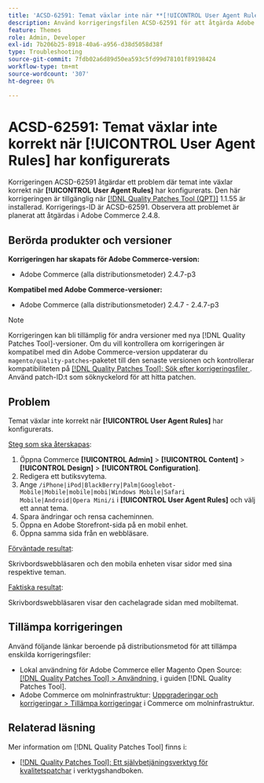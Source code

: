 ```yaml
---
title: 'ACSD-62591: Temat växlar inte när **[!UICONTROL User Agent Rules]** har konfigurerats'
description: Använd korrigeringsfilen ACSD-62591 för att åtgärda Adobe Commerce-problemet där temat inte växlar korrekt när **[!UICONTROL User Agent Rules]** är konfigurerat.
feature: Themes
role: Admin, Developer
exl-id: 7b206b25-8918-40a6-a956-d38d5058d38f
type: Troubleshooting
source-git-commit: 7fdb02a6d89d50ea593c5fd99d78101f89198424
workflow-type: tm+mt
source-wordcount: '307'
ht-degree: 0%

---
```


# ACSD-62591: Temat växlar inte korrekt när [!UICONTROL User Agent Rules] har konfigurerats

Korrigeringen ACSD-62591 åtgärdar ett problem där temat inte växlar korrekt när **[!UICONTROL User Agent Rules]** har konfigurerats. Den här korrigeringen är tillgänglig när [[!DNL Quality Patches Tool (QPT)]](/help/tools/quality-patches-tool/quality-patches-tool-to-self-serve-quality-patches.md) 1.1.55 är installerad. Korrigerings-ID är ACSD-62591. Observera att problemet är planerat att åtgärdas i Adobe Commerce 2.4.8.

## Berörda produkter och versioner

**Korrigeringen har skapats för Adobe Commerce-version:**
* Adobe Commerce (alla distributionsmetoder) 2.4.7-p3

**Kompatibel med Adobe Commerce-versioner:**
* Adobe Commerce (alla distributionsmetoder) 2.4.7 - 2.4.7-p3

>[!NOTE]
>
>Korrigeringen kan bli tillämplig för andra versioner med nya [!DNL Quality Patches Tool]-versioner. Om du vill kontrollera om korrigeringen är kompatibel med din Adobe Commerce-version uppdaterar du `magento/quality-patches`-paketet till den senaste versionen och kontrollerar kompatibiliteten på [[!DNL Quality Patches Tool]: Sök efter korrigeringsfiler &#x200B;](https://experienceleague.adobe.com/tools/commerce-quality-patches/index.html?lang=sv-SE). Använd patch-ID:t som söknyckelord för att hitta patchen.

## Problem

Temat växlar inte korrekt när **[!UICONTROL User Agent Rules]** har konfigurerats.

<u>Steg som ska återskapas</u>:

1. Öppna Commerce **[!UICONTROL Admin]** > **[!UICONTROL Content]** > **[!UICONTROL Design]** > **[!UICONTROL Configuration]**.
1. Redigera ett butiksvytema.
1. Ange `/iPhone|iPod|BlackBerry|Palm|Googlebot-Mobile|Mobile|mobile|mobi|Windows Mobile|Safari Mobile|Android|Opera Mini/i` i **[!UICONTROL User Agent Rules]** och välj ett annat tema.
1. Spara ändringar och rensa cacheminnen.
1. Öppna en Adobe Storefront-sida på en mobil enhet.
1. Öppna samma sida från en webbläsare.

<u>Förväntade resultat</u>:

Skrivbordswebbläsaren och den mobila enheten visar sidor med sina respektive teman.

<u>Faktiska resultat</u>:

Skrivbordswebbläsaren visar den cachelagrade sidan med mobiltemat.

## Tillämpa korrigeringen

Använd följande länkar beroende på distributionsmetod för att tillämpa enskilda korrigeringsfiler:

* Lokal användning för Adobe Commerce eller Magento Open Source: [[!DNL Quality Patches Tool] > Användning &#x200B;](/help/tools/quality-patches-tool/usage.md) i guiden [!DNL Quality Patches Tool].
* Adobe Commerce om molninfrastruktur: [Uppgraderingar och korrigeringar > Tillämpa korrigeringar](https://experienceleague.adobe.com/docs/commerce-cloud-service/user-guide/develop/upgrade/apply-patches.html?lang=sv-SE) i Commerce om molninfrastruktur.


## Relaterad läsning

Mer information om [!DNL Quality Patches Tool] finns i:

* [[!DNL Quality Patches Tool]: Ett självbetjäningsverktyg för kvalitetspatchar](/help/tools/quality-patches-tool/quality-patches-tool-to-self-serve-quality-patches.md) i verktygshandboken.

